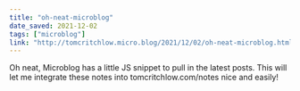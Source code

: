 ```yaml
---
title: "oh-neat-microblog"
date_saved: 2021-12-02
tags: ["microblog"]
link: "http://tomcritchlow.micro.blog/2021/12/02/oh-neat-microblog.html"
---
```

Oh neat, Microblog has a little JS snippet to pull in the latest posts. This will let me integrate these notes into tomcritchlow.com/notes nice and easily!

<script type="text/javascript" src="https://micro.blog/sidebar.js?username=tomcritchlow"></script>
